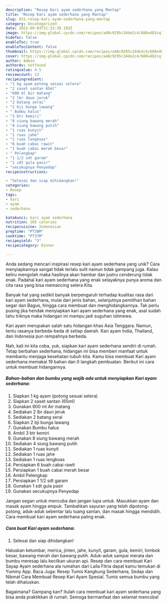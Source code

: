 ```yaml
---
description: "Resep Kari ayam sederhana yang Mantap"
title: "Resep Kari ayam sederhana yang Mantap"
slug: 831-resep-kari-ayam-sederhana-yang-mantap
category: Uncategorized
date: 2022-09-03T21:33:39.193Z
image: https://img-global.cpcdn.com/recipes/a48c9295c24de2c4/680x482cq70/kari-ayam-sederhana-foto-resep-utama.jpg
hideToc: false
enableToc: true
enableTocContent: false
thumbnail: https://img-global.cpcdn.com/recipes/a48c9295c24de2c4/680x482cq70/kari-ayam-sederhana-foto-resep-utama.jpg
cover: https://img-global.cpcdn.com/recipes/a48c9295c24de2c4/680x482cq70/kari-ayam-sederhana-foto-resep-utama.jpg
author: Admin
authorAv: notfound
ratingvalue: 4.5
reviewcount: 13
recipeingredient:
- "1 kg ayam potong sesuai selera"
- "2 saset santan 65ml"
- "600 ml Air matang"
- "2 lbr daun jeruk"
- "2 batang serai"
- "2 bji bunga lawang"
- " Bumbu halus"
- "3 btr kemiri"
- "8 siung bawang merah"
- "4 siung bawang putih"
- "1 ruas kunyit"
- "1 ruas jahe"
- "1 ruas lengkoas"
- "6 buah cabai rawit"
- "1 buah cabai merah besar"
- " Pelengkap"
- "1 1/2 sdt garam"
- "1 sdt gula pasir"
- "secukupnya Penyedap"
recipeinstructions:

- "Selesai dan siap dihidangkan!"
categories:
- Resep
tags:
- kari
- ayam
- sederhana

katakunci: kari ayam sederhana 
nutrition: 265 calories
recipecuisine: Indonesian
preptime: "PT30M"
cooktime: "PT37M"
recipeyield: "3"
recipecategory: Dinner

---
```





Anda sedang mencari inspirasi resep kari ayam sederhana yang unik? Cara menyiapkannya sangat tidak terlalu sulit namun tidak gampang juga. Kalau keliru mengolah maka hasilnya akan hambar dan justru cenderung tidak enak. Padahal kari ayam sederhana yang enak selayaknya punya aroma dan cita rasa yang bisa memancing selera Kita.





Banyak hal yang sedikit banyak berpengaruh terhadap kualitas rasa dari kari ayam sederhana, mulai dari jenis bahan, selanjutnya pemilihan bahan segar dan Bagus, hingga cara membuat dan menghidangkannya. Tak perlu pusing jika hendak menyiapkan kari ayam sederhana yang enak,      asal sudah tahu triknya maka hidangan ini mampu jadi suguhan istimewa.














Kari ayam merupakan salah satu hidangan khas Asia Tenggara. Namun, tentu rasanya berbeda-beda di setiap daerah. Kari ayam India, Thailand, dan Indonesia pun rempahnya berbeda.






Nah, kali ini kita coba, yuk, siapkan kari ayam sederhana sendiri di rumah. Tetap berbahan sederhana, hidangan ini bisa memberi manfaat untuk membantu menjaga kesehatan tubuh kita. Kamu bisa membuat Kari ayam sederhana memakai 19 bahan dan 0 langkah pembuatan. Berikut ini cara untuk membuat hidangannya.

<!--inarticleads1-->

##### Bahan-bahan dan bumbu yang wajib ada untuk menyiapkan Kari ayam sederhana:

1. Siapkan 1 kg ayam (potong sesuai selera)
1. Siapkan 2 saset santan (65ml)
1. Gunakan 600 ml Air matang
1. Sediakan 2 lbr daun jeruk
1. Sediakan 2 batang serai
1. Siapkan 2 bji bunga lawang
1. Gunakan  Bumbu halus
1. Ambil 3 btr kemiri
1. Gunakan 8 siung bawang merah
1. Sediakan 4 siung bawang putih
1. Sediakan 1 ruas kunyit
1. Sediakan 1 ruas jahe
1. Sediakan 1 ruas lengkoas
1. Persiapkan 6 buah cabai rawit
1. Persiapkan 1 buah cabai merah besar
1. Ambil  Pelengkap
1. Persiapkan 1 1/2 sdt garam
1. Gunakan 1 sdt gula pasir
1. Gunakan secukupnya Penyedap


Jangan segan untuk mencuba dan jangan lupa untuk. Masukkan ayam dan masak ayam hingga empuk. Tambahkan sayuran yang telah dipotong-potong, aduk-aduk sebentar lalu tuang santan, dan masak hingga mendidih. Cara membuat kari ayam sederhana paling enak. 

<!--inarticleads2-->

##### Cara buat Kari ayam sederhana:


1. Selesai dan siap dihidangkan!

Haluskan ketumbar, merica, jinten, jahe, kunyit, garam, gula, kemiri, lombok besar, bawang merah dan bawang putih. Aduk-aduk sampai merata dan bumbu meresap lalu kecilkan ukuran api. Resep dan cara membuat Kari Sayap Ayam sederhana ala rumahan dari Laila Fitria dapat kamu temukan di Yummy App. Baca Juga: Resep Tumis Kangkung Sederhana, Sedap dan Nikmat Cara Membuat Resep Kari Ayam Spesial. Tumis semua bumbu yang telah dihaluskan. 

Bagaimana? Gampang kan? Itulah cara membuat kari ayam sederhana yang bisa anda praktikkan di rumah. Semoga bermanfaat dan selamat mencoba!
